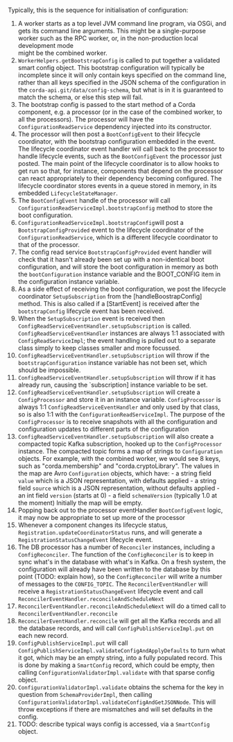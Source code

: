 Typically, this is the sequence for initialisation of configuration:

1. A worker starts as a top level JVM command line program, via OSGi, and gets its command line arguments. 
   This might be a single-purpose worker such as the RPC worker, or, in the non-production local development mode  
   might be the combined worker.
2. `WorkerHelpers.getBootstrapConfig` is called to put together a validated smart config object. This
   bootstrap configuration will typically be incomplete since it will only contain keys specified on the command line,
   rather than all keys specified in the JSON schema of the configuration in the `corda-api.git/data/config-schema`,
   but what is in it is guaranteed to match the schema, or else this step will fail.
3. The bootstrap config is passed to the start method of a Corda component, e.g. a processor (or in the
   case of the combined worker, to all the processors). The processor will have the
   `ConfigurationReadService` dependency injected into its constructor.
4. The processor will then post a `BootConfigEvent` to their lifecycle coordinator, with the bootstrap
   configuration embedded in the event. The lifecycle coordinator event handler will call back to the processor
   to handle lifecycle events, such as the `BootConfigEvent` the processor just posted. 
   The main point of the lifecycle coordinator is to allow hooks to get run so that, for instance,
   components that depend on the processor can react appropriately to their dependency becoming
   configured. The lifecycle coordinator stores events in a queue stored in memory, 
   in its embedded `LifecycleStateManager`.
5. The `BootConfigEvent` handle of the processor will call `ConfigurationReadServiceImpl.bootstrapConfig` method to 
   store the boot configuration. 
6. `ConfigurationReadServiceImpl.bootstrapConfig`will post a `BootstrapConfigProvided` event to the 
   lifecycle coordinator of the `ConfigurationReadService`, which is a different lifecycle coordinator to that of 
   the processor.
7. The config read service `BootstrapConfigProvided` event handler will check that it hasn't
   already been set up with a non-identical boot configuration, and will store the boot configuration
   in memory as both the `bootConfiguration` instance variable and the BOOT_CONFIG item in the
   configuration instance variable.
8. As a side effect of receiving the boot configuration, we post the lifecycle coordinator `SetupSubscription` 
   from the [handleBoostrapConfig] method. This is also called if a [StartEvent] is received after the
   `bootstrapConfig` lifecycle event has been received.
9. When the `SetupSubscription` event is received then `ConfigReadServiceEventHandler.setupSubscription` is called.
   `ConfigReadServiceEventHandler` instances are always 1:1 associated with `ConfigReadServiceImpl`; the event
   handling is pulled out to a separate class simply to keep classes smaller and more focussed.
10. `ConfigReadServiceEventHandler.setupSubscription` will throw if the `bootstrapConfiguration` instance variable 
    has not been set, which should be impossible.
11. `ConfigReadServiceEventHandler.setupSubscription` will throw if it has already run, causing the
    `subscription] instance variable to be set.
12. `ConfigReadServiceEventHandler.setupSubscription` will create a `ConfigProcessor` and store it in an 
     instance variable. `ConfigProcessor` is always 1:1 `ConfigReadServiceEventHandler` and only used by that class,
     so is also 1:1 with the `ConfigurationReadServiceImpl`. The purpose of the `ConfigProcessor` is to receive
     snapshots with all the configuration and configuration updates to different parts of the configuration
13. `ConfigReadServiceEventHandler.setupSubscription` will also create a compacted topic Kafka subscription, 
     hooked up to the `ConfigProcessor` instance. The compacted topic forms a map of strings to `Configuration`
     objects. For example, with the combined worker, we would see 8 keys, such as "corda.membership" and
     "corda.cryptoLibrary". The values in the map are Avro `Configuration` objects, which have:
        - a string field `value` which is a JSON representation, with defaults applied
        - a string field `source` which is a JSON representation, without defaults applied
        - an int field `version` (starts at 0)
        - a field `schemaVersion` (typically 1.0 at the moment)
    Initially the map will be empty.
14. Popping back out to the processor eventHandler `BootConfigEvent` logic, it may now be appropriate to 
    set up more of the processor
15. Whenever a component changes its lifecycle status, `Registration.updateCoordinatorStatus` runs, and will generate a
    `RegistrationStatusChangeEvent` lifecycle event.  
16. The DB processor has a number of `Reconciler` instances, including a `ConfigReconciler`. The function of
    the `ConfigReconciler` is to keep in sync what's in the database with what's in Kafka. On a fresh system,
    the configuration will already have been written to the database by this point (TODO: explain how), so
    the `ConfigReconciler` will write a number of messages to the `CONFIG_TOPIC`. The `ReconcilerEventHandler` will
   receive a `RegistrationStatusChangeEvent` lifecycle event and call `ReconcilerEventHandler.reconcileAndScheduleNext`
17. `ReconcilerEventHandler.reconcileAndScheduleNext` will do a timed call to `ReconcilerEventHandler.reconcile`
18. `ReconcilerEventHandler.reconcile` will get all the Kafka records and all the database records, and will call
    `ConfigPublishServiceImpl.put` on each new record.
19. `ConfigPublishServiceImpl.put` will call `ConfigPublishServiceImpl.validateConfigAndApplyDefaults` to turn what
    it got, which may be an empty string, into a fully populated record. This is done by making a `SmartConfig` record,
    which could be empty, then calling `ConfigurationValidatorImpl.validate` with that sparse config object.
20. `ConfigurationValidatorImpl.validate` obtains the schema for the key in question from `SchemaProviderImpl`,
    then calling `ConfigurationValidatorImpl.validateConfigAndGetJSONNode`. This will throw exceptions if there
    are mismatches and will set defaults in the config.
21. TODO: describe typical ways config is accessed, via a `SmartConfig` object.

